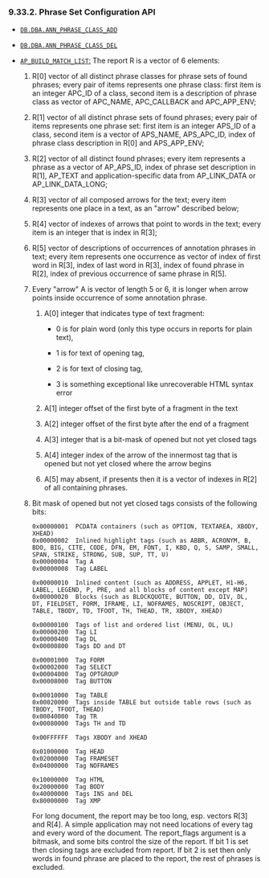 <div id="sqlreffastphrasematchapi" class="section">

<div class="titlepage">

<div>

<div>

### 9.33.2. Phrase Set Configuration API

</div>

</div>

</div>

<div class="itemizedlist">

- <a href="fn_ann_phrase_class_add.html" class="link"
  title="DB.DBA.ANN_PHRASE_CLASS_ADD"><code
  class="function">DB.DBA.ANN_PHRASE_CLASS_ADD</code></a>

- <a href="fn_ann_phrase_class_del.html" class="link"
  title="DB.DBA.ANN_PHRASE_CLASS_DEL"><code
  class="function">DB.DBA.ANN_PHRASE_CLASS_DEL</code></a>

- <a href="fn_ap_build_match_list.html" class="link"
  title="AP_BUILD_MATCH_LIST"><code
  class="function">AP_BUILD_MATCH_LIST</code>:</a> The report R is a
  vector of 6 elements:

  <div class="orderedlist">

  1.  R\[0\] vector of all distinct phrase classes for phrase sets of
      found phrases; every pair of items represents one phrase class:
      first item is an integer APC_ID of a class, second item is a
      description of phrase class as vector of APC_NAME, APC_CALLBACK
      and APC_APP_ENV;

  2.  R\[1\] vector of all distinct phrase sets of found phrases; every
      pair of items represents one phrase set: first item is an integer
      APS_ID of a class, second item is a vector of APS_NAME,
      APS_APC_ID, index of phrase class description in R\[0\] and
      APS_APP_ENV;

  3.  R\[2\] vector of all distinct found phrases; every item represents
      a phrase as a vector of AP_APS_ID, index of phrase set description
      in R\[1\], AP_TEXT and application-specific data from AP_LINK_DATA
      or AP_LINK_DATA_LONG;

  4.  R\[3\] vector of all composed arrows for the text; every item
      represents one place in a text, as an "arrow" described below;

  5.  R\[4\] vector of indexes of arrows that point to words in the
      text; every item is an integer that is index in R\[3\];

  6.  R\[5\] vector of descriptions of occurrences of annotation phrases
      in text; every item represents one occurrence as vector of index
      of first word in R\[3\], index of last word in R\[3\], index of
      found phrase in R\[2\], index of previous occurrence of same
      phrase in R\[5\].

  7.  Every "arrow" A is vector of length 5 or 6, it is longer when
      arrow points inside occurrence of some annotation phrase.

      <div class="orderedlist">

      1.  A\[0\] integer that indicates type of text fragment:

          <div class="itemizedlist">

          - 0 is for plain word (only this type occurs in reports for
            plain text),

          - 1 is for text of opening tag,

          - 2 is for text of closing tag,

          - 3 is something exceptional like unrecoverable HTML syntax
            error

          </div>

      2.  A\[1\] integer offset of the first byte of a fragment in the
          text

      3.  A\[2\] integer offset of the first byte after the end of a
          fragment

      4.  A\[3\] integer that is a bit-mask of opened but not yet closed
          tags

      5.  A\[4\] integer index of the arrow of the innermost tag that is
          opened but not yet closed where the arrow begins

      6.  A\[5\] may absent, if presents then it is a vector of indexes
          in R\[2\] of all containing phrases.

      </div>

  8.  Bit mask of opened but not yet closed tags consists of the
      following bits:

      ``` programlisting
      0x00000001  PCDATA containers (such as OPTION, TEXTAREA, XBODY, XHEAD)
      0x00000002  Inlined highlight tags (such as ABBR, ACRONYM, B, BDO, BIG, CITE, CODE, DFN, EM, FONT, I, KBD, Q, S, SAMP, SMALL, SPAN, STRIKE, STRONG, SUB, SUP, TT, U)
      0x00000004  Tag A
      0x00000008  Tag LABEL

      0x00000010  Inlined content (such as ADDRESS, APPLET, H1-H6, LABEL, LEGEND, P, PRE, and all blocks of content except MAP)
      0x00000020  Blocks (such as BLOCKQUOTE, BUTTON, DD, DIV, DL, DT, FIELDSET, FORM, IFRAME, LI, NOFRAMES, NOSCRIPT, OBJECT, TABLE, TBODY, TD, TFOOT, TH, THEAD, TR, XBODY, XHEAD)

      0x00000100  Tags of list and ordered list (MENU, OL, UL)
      0x00000200  Tag LI
      0x00000400  Tag DL
      0x00000800  Tags DD and DT

      0x00001000  Tag FORM
      0x00002000  Tag SELECT
      0x00004000  Tag OPTGROUP
      0x00008000  Tag BUTTON

      0x00010000  Tag TABLE
      0x00020000  Tags inside TABLE but outside table rows (such as TBODY, TFOOT, THEAD)
      0x00040000  Tag TR
      0x00080000  Tags TH and TD

      0x00FFFFFF  Tags XBODY and XHEAD

      0x01000000  Tag HEAD
      0x02000000  Tag FRAMESET
      0x04000000  Tag NOFRAMES

      0x10000000  Tag HTML
      0x20000000  Tag BODY
      0x40000000  Tags INS and DEL
      0x80000000  Tag XMP
      ```

      For long document, the report may be too long, esp. vectors R\[3\]
      and R\[4\]. A simple application may not need locations of every
      tag and every word of the document. The report_flags argument is a
      bitmask, and some bits control the size of the report. If bit 1 is
      set then closing tags are excluded from report. If bit 2 is set
      then only words in found phrase are placed to the report, the rest
      of phrases is excluded.

  </div>

</div>

</div>
